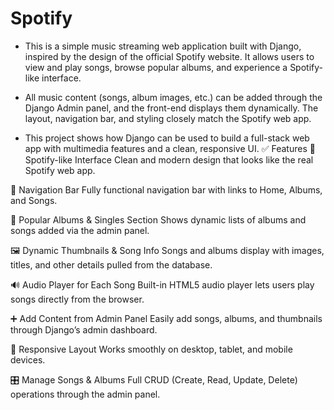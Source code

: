 # Spotify
- This is a simple music streaming web application built with Django, inspired by the design of the official Spotify website. It allows users to view and play songs, browse popular albums, 
 and experience a Spotify-like interface.

- All music content (songs, album images, etc.) can be added through the Django Admin panel, and the front-end displays them dynamically. The layout, navigation bar, and styling closely 
 match the Spotify web app.

- This project shows how Django can be used to build a full-stack web app with multimedia features and a clean, responsive UI.
✅ Features
🎵 Spotify-like Interface
Clean and modern design that looks like the real Spotify web app.

🧭 Navigation Bar
Fully functional navigation bar with links to Home, Albums, and Songs.

📀 Popular Albums & Singles Section
Shows dynamic lists of albums and songs added via the admin panel.

🖼️ Dynamic Thumbnails & Song Info
Songs and albums display with images, titles, and other details pulled from the database.

🔊 Audio Player for Each Song
Built-in HTML5 audio player lets users play songs directly from the browser.

➕ Add Content from Admin Panel
Easily add songs, albums, and thumbnails through Django’s admin dashboard.

🔁 Responsive Layout
Works smoothly on desktop, tablet, and mobile devices.

🎛️ Manage Songs & Albums
Full CRUD (Create, Read, Update, Delete) operations through the admin panel.

